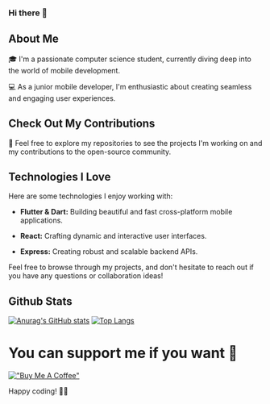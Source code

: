 ### Hi there 👋

## About Me

🎓 I'm a passionate computer science student, currently diving deep into the world of mobile development.

💻 As a junior mobile developer, I'm enthusiastic about creating seamless and engaging user experiences.

## Check Out My Contributions

🚀 Feel free to explore my repositories to see the projects I'm working on and my contributions to the open-source community.

## Technologies I Love

Here are some technologies I enjoy working with:

- **Flutter & Dart:** Building beautiful and fast cross-platform mobile applications.

- **React:** Crafting dynamic and interactive user interfaces.

- **Express:** Creating robust and scalable backend APIs.

Feel free to browse through my projects, and don't hesitate to reach out if you have any questions or collaboration ideas!

## Github Stats
[![Anurag's GitHub stats](https://github-readme-stats.vercel.app/api?username=ramybouchareb25&show_icons=true)](https://github.com/anuraghazra/github-readme-stats)
[![Top Langs](https://github-readme-stats.vercel.app/api/top-langs/?username=ramybouchareb25)](https://github.com/anuraghazra/github-readme-stats)
# You can support me if you want 👀
[!["Buy Me A Coffee"](https://www.buymeacoffee.com/assets/img/custom_images/orange_img.png)](https://www.buymeacoffee.com/ramybouchareb)

Happy coding! 🚀✨
<!--
**RamyBouchareb25/RamyBouchareb25** is a ✨ _special_ ✨ repository because its `README.md` (this file) appears on your GitHub profile.

Here are some ideas to get you started:

- 🔭 I’m currently working on ...
- 🌱 I’m currently learning ...
- 👯 I’m looking to collaborate on ...
- 🤔 I’m looking for help with ...
- 💬 Ask me about ...
- 📫 How to reach me: ...
- 😄 Pronouns: ...
- ⚡ Fun fact: ...
-->
